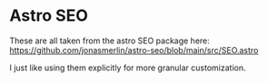# Astro SEO

These are all taken from the astro SEO package here: https://github.com/jonasmerlin/astro-seo/blob/main/src/SEO.astro

I just like using them explicitly for more granular customization.